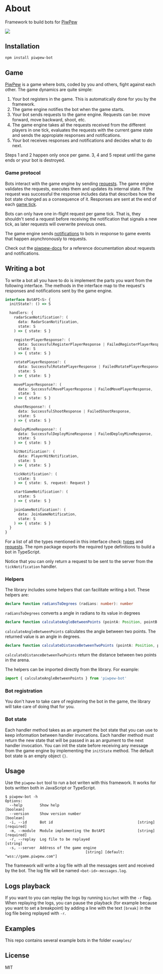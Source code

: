 # About

Framework to build bots for [PiwPew](https://www.piwpew.com)

![](./assets/bots.gif)

## Installation

```bash
npm install piwpew-bot
```

## Game

[PiwPew](https://www.piwpew.com) is a game where bots, coded by you and others, fight against each other. The game dynamics are quite simple:

1. Your bot registers in the game. This is automatically done for you by the framework.
2. The game engine notifies the bot when the game starts.
3. Your bot sends requests to the game engine. Requests can be: move forward, move backward, shoot, etc.
4. The game engine takes all the requests received from the different players in one tick, evaluates the requests with the current game state and sends the appropiate responses and notifications.
5. Your bot receives responses and notifications and decides what to do next.

Steps 1 and 2 happen only once per game. 3, 4 and 5 repeat until the game ends or your bot is destroyed.

### Game protocol

Bots interact with the game engine by sending [requests](https://github.com/madtrick/piwpew-docs/blob/master/README.md#requests). The game engine validates the requests, executes them and updates its internal state. If the request was successful the response includes data that describes how the bot state changed as a consequence of it. Responses are sent at the end of each [game tick](https://github.com/madtrick/piwpew-docs/blob/master/README.md#game-ticks).

Bots can only have one in-flight request per game tick. That is, they shouldn't send a request before receiving the notification that signals a new tick, as later requests will overwrite previous ones.

The game engine sends [notifications](https://github.com/madtrick/piwpew-docs/blob/master/README.md#notifications) to bots in response to game events that happen asynchronously to requests.

Check out the [piwpew-docs](https://github.com/madtrick/piwpew-docs) for a reference documentation about requests and notifications.

## Writing a bot

To write a bot all you have to do is implement the parts you want from the following interface. The methods in the interface map to the request's responses and notifications sent by the game engine.

```typescript
interface BotAPI<S> {
  initState?: () => S

  handlers: {
    radarScanNotification?: (
      data: RadarScanNotification,
      state: S
    ) => { state: S }

    registerPlayerResponse?: (
      data: SuccessfulRegisterPlayerResponse | FailedRegisterPlayerResponse,
      state: S
    ) => { state: S }

    rotatePlayerResponse?: (
      data: SuccessfulRotatePlayerResponse | FailedRotatePlayerResponse,
      state: S
    ) => { state: S }

    movePlayerResponse?: (
      data: SuccessfulMovePlayerResponse | FailedMovePlayerResponse,
      state: S
    ) => { state: S }

    shootResponse?: (
      data: SuccessfulShootResponse | FailedShootResponse,
      state: S
    ) => { state: S }

    deployMineResponse?: (
      data: SuccessfulDeployMineResponse | FailedDeployMineResponse,
      state: S
    ) => { state: S }

    hitNotification?: (
      data: PlayerHitNotification,
      state: S
    ) => { state: S }

    tickNotification?: (
      state: S
    ) => { state: S, request: Request }

    startGameNotification?: (
      state: S
    ) => { state: S }

    joinGameNotification?: (
      data: JoinGameNotification,
      state: S
    ) => { state: S }
  }
}

```

For a list of all the types mentioned in this interface check: [types](./src/types.ts) and [requests](./src/requests.ts). The npm package exports the required type definitions to build a bot in TypeScript.

Notice that you can only return a request to be sent to the server from the `tickNotification` handler.

### Helpers

The library includes some helpers that can facilitate writing a bot. These helpers are:

```typescript
declare function radiansToDegrees (radians: number): number
```

`radiansToDegrees` converts a angle in radians to its value in degrees

```typescript
declare function calculateAngleBetweenPoints (pointA: Position, pointB: Position): number
```

`calculateAngleBetweenPoints` calculates the angle between two points. The returned value is an angle in degrees.

```typescript
declare function calculateDistanceBetweenTwoPoints (pointA: Position, pointB: Position): number
```

`calculateDistanceBetweenTwoPoints` return the distance between two points in the arena.

The helpers can be imported directly from the library. For example:

```typescript
import { calculateAngleBetweenPoints } from 'piwpew-bot'
```

### Bot registration

You don't have to take care of registering the bot in the game, the library will take care of doing that for you.

### Bot state

Each handler method takes as an argument the bot state that you can use to keep information between handler invocations.  Each handler method must return the new state that will be passed in as an argument to the next handler invocation. You can init the state before receiving any message from the game engine by implementing the `initState` method. The default bot state is an empty object `{}`.

## Usage

Use the `piwpew-bot` tool to run a bot writen with this framework. It works for bots written both in JavaScript or TypeScript.

```shell
$ piwpew-bot -h
Options:
  --help        Show help                                              [boolean]
  --version     Show version number                                    [boolean]
  -i, --id      Bot id                                       [string] [required]
  -m, --module  Module implementing the BotAPI               [string] [required]
  -r, --replay  Log file to be replayed                                 [string]
  -s, --server  Address of the game engine
                                     [string] [default: "wss://game.piwpew.com"]

```

The framework will write a log file with all the messages sent and received by the bot. The log file will be named `<bot-id>-messages.log`.

## Logs playback

If you want to you can replay the logs by running `bin/bot` with the `-r` flag. When replaying the logs, you can pause the playback (for example because you want to set a breakpoint) by adding a line with the text `[break]` in the log file being replayed with `-r`.

## Examples

This repo contains several example bots in the folder `examples/`

## License

MIT

